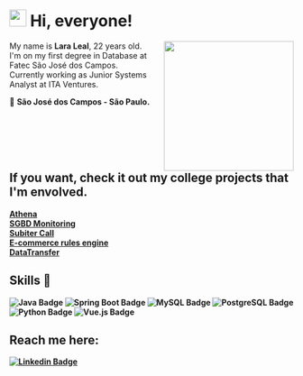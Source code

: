 <h1><img src="https://emojis.slackmojis.com/emojis/images/1570211625/6611/wave-animated.gif?1570211625" width="30"/> Hi, everyone! </h1>

<img align='right' src="https://steamuserimages-a.akamaihd.net/ugc/1631947648964785474/81CBA15178466DD47195A239232202E78987B714/?imw=637&imh=358&ima=fit&impolicy=Letterbox&imcolor=%23000000&letterbox=true" width="230">My name is **Lara Leal**, 22 years old.<br>I'm on my first degree in Database at Fatec São José dos Campos.    
Currently working as Junior Systems Analyst at ITA Ventures.

📍 <b> São José dos Campos - São Paulo.
 <br> 
  <br>
  <br>
  <br>
  <br>
  <br>
  
  
 ## If you want, check it out my college projects that I'm envolved. 
 [Athena](https://github.com/silvercod3/Athena) <br>
 [SGBD Monitoring](https://github.com/PhatomFatec/PI_Necto_Systems) <br>
 [Subiter Call](https://github.com/PhatomFatec/API_SUBITER) <br>
 [E-commerce rules engine](https://github.com/PhatomFatec/PI_3Semestre) <br>
 [DataTransfer](https://github.com/PhatomFatec/Midall-DataTransfer) 


## Skills :rocket:

![Java Badge](https://img.shields.io/badge/Java-007396?style=for-the-badge&logo=java&logoColor=white)
![Spring Boot Badge](https://img.shields.io/badge/Spring_Boot-F2F4F9?style=for-the-badge&logo=spring-boot)
![MySQL Badge](https://img.shields.io/badge/MySQL-00000F?style=for-the-badge&logo=mysql&logoColor=white)
![PostgreSQL Badge](https://img.shields.io/badge/PostgreSQL-316192?style=for-the-badge&logo=postgresql&logoColor=white)
![Python Badge](https://img.shields.io/badge/Python-3776AB?style=for-the-badge&logo=python&logoColor=white)
![Vue.js Badge](https://img.shields.io/badge/Vue.js-35495E?style=for-the-badge&logo=vue-dot-js&logoColor=4FC08D)


##    **Reach me here:**  

[![Linkedin Badge](https://img.shields.io/badge/-LinkedIn-0e76a8?style=flat&logo=Linkedin&logoColor=white)](https://www.linkedin.com/in/laraoleal/)

